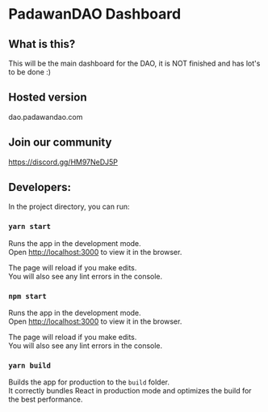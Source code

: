 # PadawanDAO Dashboard

## What is this?

This will be the main dashboard for the DAO, it is NOT finished and has lot's to be done :)

## Hosted version

dao.padawandao.com

## Join our community

https://discord.gg/HM97NeDJ5P

## Developers:

In the project directory, you can run:

### `yarn start`

Runs the app in the development mode.\
Open [http://localhost:3000](http://localhost:3000) to view it in the browser.

The page will reload if you make edits.\
You will also see any lint errors in the console.

### `npm start`

Runs the app in the development mode.\
Open [http://localhost:3000](http://localhost:3000) to view it in the browser.

The page will reload if you make edits.\
You will also see any lint errors in the console.

### `yarn build`

Builds the app for production to the `build` folder.\
It correctly bundles React in production mode and optimizes the build for the best performance.
